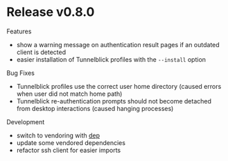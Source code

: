 # Release v0.8.0

Features

 * show a warning message on authentication result pages if an outdated client is detected
 * easier installation of Tunnelblick profiles with the `--install` option

Bug Fixes

 * Tunnelblick profiles use the correct user home directory (caused errors when user did not match home path)
 * Tunnelblick re-authentication prompts should not become detached from desktop interactions (caused hanging processes)

Development

 * switch to vendoring with [dep](https://github.com/golang/dep)
 * update some vendored dependencies
 * refactor ssh client for easier imports
